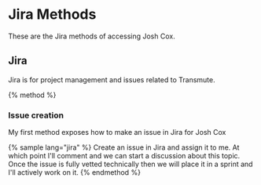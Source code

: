 # Jira Methods

These are the Jira methods of accessing Josh Cox.

## Jira

Jira is for project management and issues related to Transmute.

{% method %}
### Issue creation

My first method exposes how to make an issue in Jira for Josh Cox

{% sample lang="jira" %}
Create an issue in Jira and assign it to me. At which point I'll comment
and we can start a discussion about this topic.  Once the issue is fully
vetted technically then we will place it in a sprint and I'll actively
work on it.
{% endmethod %}

